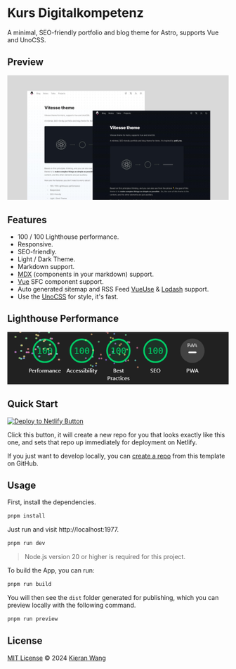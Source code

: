 # Kurs Digitalkompetenz

A minimal, SEO-friendly portfolio and blog theme for Astro, supports Vue and UnoCSS.

## Preview

![Preview Image](./public/preview.jpg)

## Features

- 100 / 100 Lighthouse performance.
- Responsive.
- SEO-friendly.
- Light / Dark Theme.
- Markdown support.
- <a target="_blank" href="https://mdxjs.com/">MDX</a> (components in your markdown) support.
- <a target="_blank" href="https://vuejs.org/">Vue</a> SFC component support.
- Auto generated sitemap and RSS Feed <a target="_blank" href="https://vueuse.org/">VueUse</a> & <a target="_blank" href="https://lodash.com/">Lodash</a> support.
- Use the <a target="_blank" href="https://unocss.dev/">UnoCSS</a> for style, it's fast.

## Lighthouse Performance

![Lighthouse Performance Image](./public/lighthouse.jpg)

## Quick Start

[![Deploy to Netlify Button](https://www.netlify.com/img/deploy/button.svg)](https://app.netlify.com/start/deploy?repository=https://github.com/kieranwv/astro-theme-vitesse)

Click this button, it will create a new repo for you that looks exactly like this one, and sets that repo up immediately for deployment on Netlify.

If you  just want to develop locally, you can [create a repo](https://github.com/kieranwv/astro-theme-vitesse/generate) from this template on GitHub.

## Usage

First, install the dependencies.

```bash
pnpm install
```

Just run and visit http://localhost:1977.

```bash
pnpm run dev
```

> Node.js version 20 or higher is required for this project.

To build the App, you can run:

```bash
pnpm run build
```

You will then see the `dist` folder generated for publishing, which you can preview locally with the following command.

```bash
pnpm run preview
```

## License

[MIT License](./LICENSE) © 2024 [Kieran Wang](https://github.com/kieranwv/)

